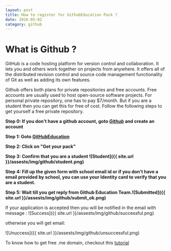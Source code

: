 ```yaml
---
layout: post
title: How to register for GithubEducation Pack ?
date: 2016-05-02
category: github
---
```


# What is Github ?
GitHub is a code hosting platform for version control and collaboration. It lets you and others work together on projects from anywhere. It offers all of the distributed revision control and source code management functionality of Git as well as adding its own features.

Github offers both plans for private repositories and free accounts. Free accounts are usually used to host open-source software projects. For personal private repository, one has to pay $7/month. But if you are a student then you can get this for free of cost. Follow the following steps to get yourself a free private repository.

**Step 0: If you don't have a github account, goto _[Github](https://github.com)_ and create an account**

**Step 1: Goto [GitHubEducation](https://education.github.com/pack)**

**Step 2: Click on "Get your pack"**

**Step 3: Confirm that you are a student ![Student]({{ site.url }}/assests/img/github/student.png)**

**Step 4: Fill up the given form with school email id or if you don't have a email provided by school, you can use your Identity card to verify that you are a student.**

**Step 5: Wait till you get reply from Github Education Team.![Submitted]({{ site.url }}/assests/img/github/submit_ok.png)**

If your application is accepted then you will be notified in the email with message : ![Success]({{ site.url }}/assests/img/github/successful.png)

otherwise you will get email:

![Unuccess]({{ site.url }}/assests/img/github/unsuccessful.png)

To know how to get free .me domain, checkout this [tutorial](http://lakshman.me/web-hosting/2016/06/19/free-dot-me-domain-with-github-student-developer-pack.html)
